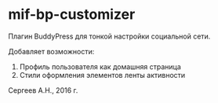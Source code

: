 # mif-bp-customizer

Плагин BuddyPress для тонкой настройки социальной сети. 

Добавляет возможности:

1. Профиль пользователя как домашняя страница
2. Стили оформления элементов ленты активности





Сергеев А.Н., 2016 г.
